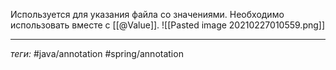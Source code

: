 Используется для указания файла со значениями. Необходимо использовать вместе с [[@Value]].
![[Pasted image 20210227010559.png]]

---
*теги:* #java/annotation   #spring/annotation 